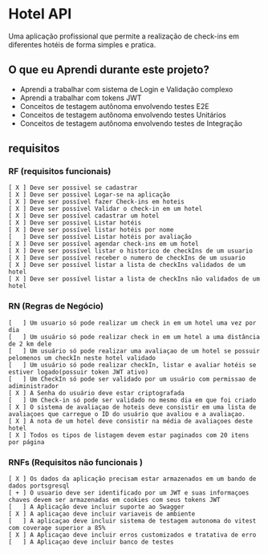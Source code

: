 # Hotel API
Uma aplicação profissional que permite a realização de check-ins em diferentes hotéis de forma simples e pratica.
## O que eu Aprendi durante este projeto?
- Aprendi a trabalhar com sistema de Login e Validação complexo
- Aprendi a trabalhar com tokens JWT 
- Conceitos de testagem autônoma envolvendo testes E2E 
- Conceitos de testagem autônoma envolvendo testes Unitários
- Conceitos de testagem autônoma envolvendo testes de Integração 
## requisitos 

### RF (requisitos funcionais)
	[ X ] Deve ser possivel se cadastrar
	[ X ] Deve ser possivel Logar-se na aplicação
	[ X ] Deve ser possível fazer Check-ins em hoteis
	[ X ] Deve ser possível Validar o check-in em um hotel 
	[ X ] Deve ser possível cadastrar um hotel 
	[ X ] Deve ser possivel Listar hotéis 
	[ X ] Deve ser possível listar hotéis por nome
	[   ] Deve ser possível Listar hotéis por avaliação 
	[ X ] Deve ser possível agendar check-ins em um hotel 
	[ X ] Deve ser possível listar o historico de checkIns de um usuario 
	[ X ] Deve ser possível receber o numero de checkIns de um usuario 
	[ X ] Deve ser possível listar a lista de checkIns validados de um hotel 
	[ X ] Deve ser possível listar a lista de checkIns não validados de um hotel 

### RN (Regras de Negócio)
	[   ] Um usuario só pode realizar um check in em um hotel uma vez por dia
	[   ] Um usuário só pode realizar check in em um hotel a uma distância de 2 km dele 
	[   ] Um usuário só pode realizar uma avaliaçao de um hotel se possuir pelomenos um checkIn neste hotel validado
	[   ] Um usuário só pode realizar checkIn, listar e avaliar hotéis se estiver logado(possuir token JWT ativo) 
	[   ] Um CheckIn só pode ser validado por um usuário com permissao de adiministrador 
	[ X ] A Senha do usuário deve estar criptografada 
	[   ] Um Check-in só pode ser validado no mesmo dia em que foi criado 
	[ X ] O sistema de avaliaçao de hoteis deve consistir em uma lista de avaliaçoes que carregue o ID do usuário que avaliou e a avaliaçao.
	[ X ] A nota de um hotel deve consistir na média de avaliaçoes deste hotel 
	[ X ] Todos os tipos de listagem devem estar paginados com 20 itens por página 

### RNFs (Requisitos não funcionais )

	[ X ] Os dados da aplicação precisam estar armazenados em um bando de dados portsgresql 
	[ + ] O usuario deve ser identificado por um JWT e suas informaçoes chaves devem ser armazenadas em cookies com seus tokens JWT
	[   ] A Aplicação deve incluir suporte ao Swagger
	[ X ] A aplicaçao deve incluir variaveis de ambiente 
	[   ] A aplicaçao deve incluir sistema de testagem autonoma do vitest com coverage superior a 85% 
	[ X ] A Aplicaçao deve incluir erros customizados e tratativa de erro
	[   ] A Aplicaçao deve incluir banco de testes
	
	
	